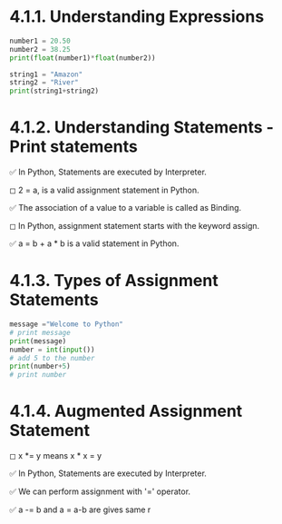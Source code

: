 # 4.1.1. Understanding Expressions


```python
number1 = 20.50
number2 = 38.25
print(float(number1)*float(number2))

string1 = "Amazon"
string2 = "River"
print(string1+string2)
```

# 4.1.2. Understanding Statements - Print statements

✅ In Python, Statements are executed by Interpreter.

◻ 2 = a, is a valid assignment statement in Python.

✅ The association of a value to a variable is called as Binding.

◻ In Python, assignment statement starts with the keyword assign.

✅ a = b + a * b is a valid statement in Python.



# 4.1.3. Types of Assignment Statements

```python
message ="Welcome to Python"
# print message
print(message)
number = int(input())
# add 5 to the number
print(number+5)
# print number
```

# 4.1.4. Augmented Assignment Statement

◻ x *= y means x * x = y

✅ In Python, Statements are executed by Interpreter.

✅ We can perform assignment with '=' operator.

✅ a -= b and a = a-b are gives same r
